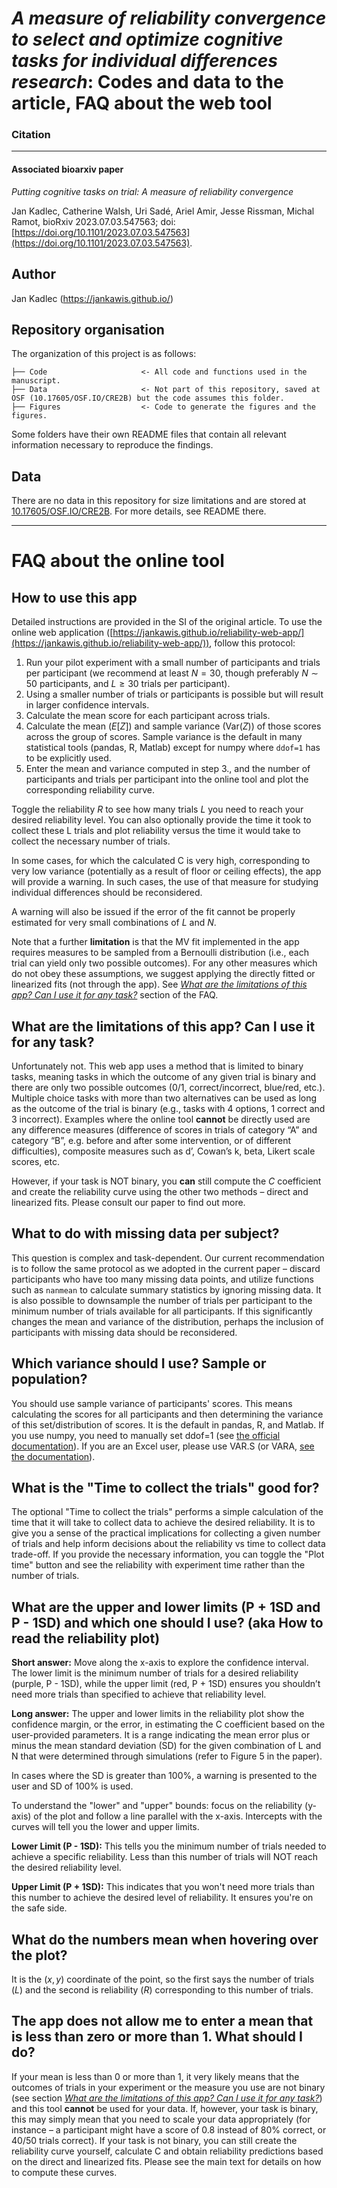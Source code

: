 <!-- #region -->
# *A measure of reliability convergence to select and optimize cognitive tasks for individual differences research*: Codes and data to the article, FAQ about the web tool



### Citation


---
#### Associated bioarxiv paper
*Putting cognitive tasks on trial: A measure of reliability convergence*

Jan Kadlec, Catherine Walsh, Uri Sadé, Ariel Amir, Jesse Rissman, Michal Ramot, bioRxiv 2023.07.03.547563; doi: [https://doi.org/10.1101/2023.07.03.547563](https://doi.org/10.1101/2023.07.03.547563).

## Author


Jan Kadlec (https://jankawis.github.io/)

## Repository organisation

The organization of this project is as follows:

```
├── Code                     <- All code and functions used in the manuscript.
├── Data                     <- Not part of this repository, saved at OSF (10.17605/OSF.IO/CRE2B) but the code assumes this folder.
├── Figures                  <- Code to generate the figures and the figures.
```

Some folders have their own README files that contain all relevant information necessary to reproduce the findings.

## Data
There are no data in this repository for size limitations and are stored at [10.17605/OSF.IO/CRE2B](10.17605/OSF.IO/CRE2B). For more details, see README there.

---

# FAQ about the online tool
## How to use this app
Detailed instructions are provided in the SI of the original article. To use the online web application ([https://jankawis.github.io/reliability-web-app/](https://jankawis.github.io/reliability-web-app/)), follow this protocol:
1. Run your pilot experiment with a small number of participants and trials per participant (we recommend at least $N=30$, though preferably $N\sim 50$ participants, and $L\geq 30$ trials per participant). 
1. Using a smaller number of trials or participants is possible but will result in larger confidence intervals.
1. Calculate the mean score for each participant across trials.
1. Calculate the mean ($E[Z]$) and sample variance (Var($Z$)) of those scores across the group of scores. Sample variance is the default in many statistical tools (pandas, R, Matlab) except for numpy where `ddof=1` has to be explicitly used.
1. Enter the mean and variance computed in step 3., and the number of participants and trials per participant into the online tool and plot the corresponding reliability curve.

Toggle the reliability $R$ to see how many trials $L$ you need to reach your desired reliability level. You can also optionally provide the time it took to collect these L trials and plot reliability versus the time it would take to collect the necessary number of trials.

In some cases, for which the calculated C is very high, corresponding to very low variance (potentially as a result of floor or ceiling effects), the app will provide a warning. In such cases, the use of that measure for studying individual differences should be reconsidered. 

A warning will also be issued if the error of the fit cannot be properly estimated for very small combinations of $L$ and $N$. 

Note that a further **limitation** is that the MV fit implemented in the app requires measures to be sampled from a Bernoulli distribution (i.e., each trial can yield only two possible outcomes). For any other measures which do not obey these assumptions, we suggest applying the directly fitted or linearized fits (not through the app). See [*What are the limitations of this app? Can I use it for any task?*](What-are-the-limitations-of-this-app?-Can-I-use-it-for-any-task?) section of the FAQ.

## What are the limitations of this app? Can I use it for any task?
Unfortunately not. This web app uses a method that is limited to binary tasks, meaning tasks in which the outcome of any given trial is binary and there are only two possible outcomes (0/1, correct/incorrect, blue/red, etc.). Multiple choice tasks with more than two alternatives can be used as long as the outcome of the trial is binary (e.g., tasks with 4 options, 1 correct and 3 incorrect). Examples where the online tool **cannot** be directly used are any difference measures (difference of scores in trials of category “A” and category “B”, e.g. before and after some intervention, or of different difficulties), composite measures such as d’, Cowan’s k, beta, Likert scale scores, etc.

However, if your task is NOT binary, you **can** still compute the $C$ coefficient and create the reliability curve using the other two methods – direct and linearized fits. Please consult our paper to find out more.

## What to do with missing data per subject?
This question is complex and task-dependent. Our current recommendation is to follow the same protocol as we adopted in the current paper – discard participants who have too many missing data points, and utilize functions such as `nanmean` to calculate summary statistics by ignoring missing data. It is also possible to downsample the number of trials per participant to the minimum number of trials available for all participants. If this significantly changes the mean and variance of the distribution, perhaps the inclusion of participants with missing data should be reconsidered.

## Which variance should I use? Sample or population?
You should use sample variance of participants' scores. This means calculating the scores for all participants and then determining the variance of this set/distribution of scores. It is the default in pandas, R, and Matlab. If you use numpy, you need to manually set ddof=1 (see [the official documentation](https://numpy.org/doc/stable/reference/generated/numpy.var.html)). If you are an Excel user, please use VAR.S (or VARA, [see the documentation](https://support.microsoft.com/en-gb/office/var-s-function-913633de-136b-449d-813e-65a00b2b990b)).

## What is the "Time to collect the trials" good for?
The optional "Time to collect the trials"  performs a simple calculation of the time that it will take to collect data to achieve the desired reliability. It is to give you a sense of the practical implications for collecting a given number of trials and help inform decisions about the reliability vs time to collect data trade-off. If you provide the necessary information, you can toggle the "Plot time" button and see the reliability with experiment time rather than the number of trials. 

## What are the upper and lower limits (P + 1SD and P - 1SD) and which one should I use? (aka How to read the reliability plot)
**Short answer:** Move along the x-axis to explore the confidence interval. The lower limit is the minimum number of trials for a desired reliability (purple, P - 1SD), while the upper limit (red, P + 1SD) ensures you shouldn’t need more trials than specified to achieve that reliability level.

**Long answer:** The upper and lower limits in the reliability plot show the confidence margin, or the error, in estimating the C coefficient based on the user-provided parameters. It is a range indicating the mean error plus or minus the mean standard deviation (SD) for the given combination of L and N that were determined through simulations (refer to Figure 5 in the paper).

In cases where the SD is greater than 100%, a warning is presented to the user and SD of 100% is used.

To understand the "lower" and "upper" bounds: focus on the reliability (y-axis) of the plot and follow a line parallel with the x-axis. Intercepts with the curves will tell you the lower and upper limits. 

**Lower Limit (P - 1SD):** This tells you the minimum number of trials needed to achieve a specific reliability. Less than this number of trials will NOT reach the desired reliability level. 

**Upper Limit (P + 1SD):** This indicates that you won't need more trials than this number to achieve the desired level of reliability. It ensures you're on the safe side.

## What do the numbers mean when hovering over the plot?
It is the $(x,y)$ coordinate of the point, so the first says the number of trials ($L$) and the second is reliability ($R$) corresponding to this number of trials.

## The app does not allow me to enter a mean that is less than zero or more than 1. What should I do?
If your mean is less than 0 or more than 1, it very likely means that the outcomes of trials in your experiment or the measure you use are not binary (see section [*What are the limitations of this app? Can I use it for any task?*](What-are-the-limitations-of-this-app?-Can-I-use-it-for-any-task?)) and this tool **cannot** be used for your data. If, however, your task is binary, this may simply mean that you need to scale your data appropriately (for instance – a participant might have a score of 0.8 instead of 80% correct, or 40/50 trials correct). If your task is not binary, you can still create the reliability curve yourself, calculate C and obtain reliability predictions based on the direct and linearized fits. Please see the main text for details on how to compute these curves. 

<!-- #endregion -->

